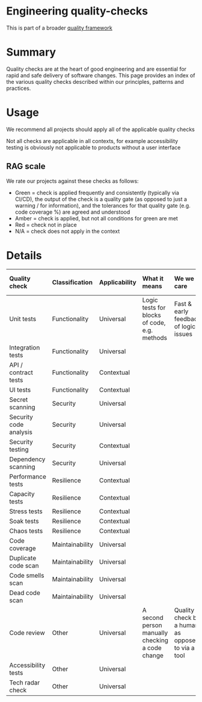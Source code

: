 # Engineering quality-checks

This is part of a broader [quality framework](README.md)

# Summary

Quality checks are at the heart of good engineering and are essential for rapid and safe delivery of software changes. This page provides an index of the various quality checks described within our principles, patterns and practices.

# Usage

We recommend all projects should apply all of the applicable quality checks

Not all checks are applicable in all contexts, for example accessibility testing is obviously not applicable to products without a user interface

## RAG scale

We rate our projects against these checks as follows:

* Green = check is applied frequently and consistently (typically via CI/CD), the output of the check is a quality gate (as opposed to just a warning / for information), and the tolerances for that quality gate (e.g. code coverage %) are agreed and understood
* Amber = check is applied, but not all conditions for green are met
* Red = check not in place
* N/A = check does not apply in the context

# Details

| Quality check | Classification | Applicability | What it means | We we care | Tolerances for green | Endorsed tools / configuration | Further details |
|:---|:---|:---|:---|:---|:---|:---|:---|
| Unit tests | Functionality | Universal | Logic tests for blocks of code, e.g. methods | Fast & early feedback of logic issues| CI/CD builds fail if any tests fail | - | [Test practices](/practices/testing.md) |
| Integration tests | Functionality | Universal | | | | | |
| API / contract tests | Functionality | Contextual | | | | | |
| UI tests | Functionality | Contextual | | | | | |
| Secret scanning | Security | Universal | | | | | |
| Security code analysis | Security | Universal | | | | | |
| Security testing | Security | Contextual | | | | | |
| Dependency scanning | Security | Universal | | | | | |
| Performance tests | Resilience | Contextual | | | | | |
| Capacity tests | Resilience | Contextual | | | | | |
| Stress tests | Resilience | Contextual | | | | | |
| Soak tests | Resilience | Contextual | | | | | |
| Chaos tests | Resilience | Contextual | | | | | |
| Code coverage | Maintainability | Universal | | | | | |
| Duplicate code scan | Maintainability | Universal | | | | | |
| Code smells scan | Maintainability | Universal | | | | | |
| Dead code scan | Maintainability | Universal | | | | | |
| Code review | Other | Universal | A second person manually checking a code change | Quality check by a human, as opposed to via a tool | Enforced & audited step within workflow | TBC | [Code review guidance](/patterns/everything-as-code.md#code-review) |
| Accessibility tests | Other | Universal | | | | | |
| Tech radar check | Other | Universal | | | | | |
